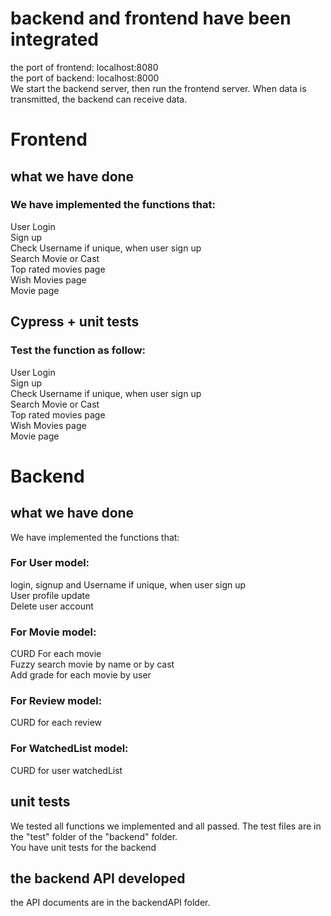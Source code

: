 # backend and frontend have been integrated
the port of frontend: localhost:8080  
the port of backend: localhost:8000  
We start the backend server, then run the frontend server. When data is transmitted, the backend can receive data.

# Frontend
## what we have done
### We have implemented the functions that:  
User Login  
Sign up  
Check Username if unique, when user sign up  
Search Movie or Cast\
Top rated movies page\
Wish Movies page\
Movie page
## Cypress + unit tests
### Test the function as follow:  
User Login  
Sign up  
Check Username if unique, when user sign up  
Search Movie or Cast\
Top rated movies page\
Wish Movies page\
Movie page
# Backend
## what we have done
We have implemented the functions that:  
### For User model:  
login, signup and Username if unique, when user sign up  
User profile update  
Delete user account  
### For Movie model:
CURD For each movie  
Fuzzy search movie by name or by cast  
Add grade for each movie by user  
### For Review model:
CURD for each review  
### For WatchedList model:
CURD for user watchedList  
## unit tests
We tested all functions we implemented and all passed. The test files are in the "test" folder of the "backend" folder.  
You have unit tests for the backend  
## the backend API developed
the API documents are in the backendAPI folder.

